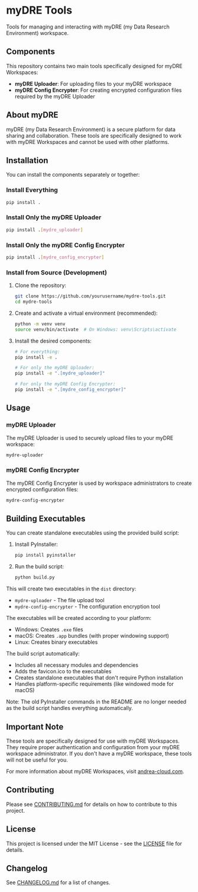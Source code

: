 # myDRE Tools

Tools for managing and interacting with myDRE (my Data Research Environment) workspace.

## Components

This repository contains two main tools specifically designed for myDRE Workspaces:
- **myDRE Uploader**: For uploading files to your myDRE workspace
- **myDRE Config Encrypter**: For creating encrypted configuration files required by the myDRE Uploader

## About myDRE

myDRE (my Data Research Environment) is a secure platform for data sharing and collaboration. These tools are specifically designed to work with myDRE Workspaces and cannot be used with other platforms.

## Installation

You can install the components separately or together:

### Install Everything
```bash
pip install .
```

### Install Only the myDRE Uploader
```bash
pip install .[mydre_uploader]
```

### Install Only the myDRE Config Encrypter
```bash
pip install .[mydre_config_encrypter]
```

### Install from Source (Development)
1. Clone the repository:
   ```bash
   git clone https://github.com/yourusername/mydre-tools.git
   cd mydre-tools
   ```

2. Create and activate a virtual environment (recommended):
   ```bash
   python -m venv venv
   source venv/bin/activate  # On Windows: venv\Scripts\activate
   ```

3. Install the desired components:
   ```bash
   # For everything:
   pip install -e .

   # For only the myDRE Uploader:
   pip install -e ".[mydre_uploader]"

   # For only the myDRE Config Encrypter:
   pip install -e ".[mydre_config_encrypter]"
   ```

## Usage

### myDRE Uploader
The myDRE Uploader is used to securely upload files to your myDRE workspace:
```bash
mydre-uploader
```

### myDRE Config Encrypter
The myDRE Config Encrypter is used by workspace administrators to create encrypted configuration files:
```bash
mydre-config-encrypter
```

## Building Executables

You can create standalone executables using the provided build script:

1. Install PyInstaller:
   ```bash
   pip install pyinstaller
   ```

2. Run the build script:
   ```bash
   python build.py
   ```

This will create two executables in the `dist` directory:
- `mydre-uploader` - The file upload tool
- `mydre-config-encrypter` - The configuration encryption tool

The executables will be created according to your platform:
- Windows: Creates `.exe` files
- macOS: Creates `.app` bundles (with proper windowing support)
- Linux: Creates binary executables

The build script automatically:
- Includes all necessary modules and dependencies
- Adds the favicon.ico to the executables
- Creates standalone executables that don't require Python installation
- Handles platform-specific requirements (like windowed mode for macOS)

Note: The old PyInstaller commands in the README are no longer needed as the build script handles everything automatically.

## Important Note

These tools are specifically designed for use with myDRE Workspaces. They require proper authentication and configuration from your myDRE workspace administrator. If you don't have a myDRE workspace, these tools will not be useful for you.

For more information about myDRE Workspaces, visit [andrea-cloud.com](https://andrea-cloud.com).

## Contributing

Please see [CONTRIBUTING.md](CONTRIBUTING.md) for details on how to contribute to this project.

## License

This project is licensed under the MIT License - see the [LICENSE](LICENSE) file for details.

## Changelog

See [CHANGELOG.md](CHANGELOG.md) for a list of changes.